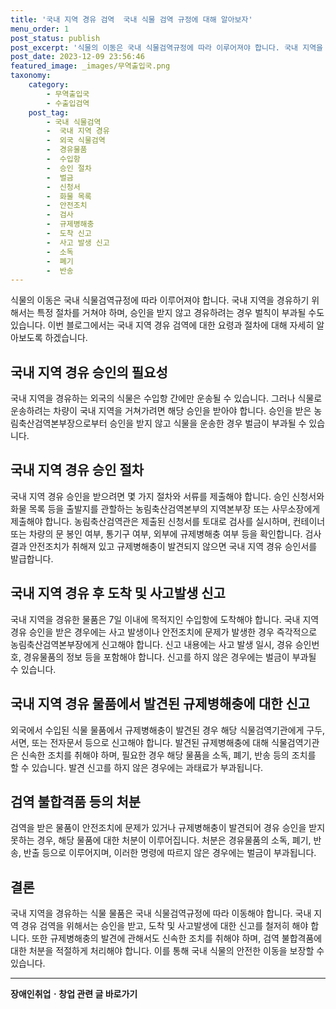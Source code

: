 ```yaml
---
title: '국내 지역 경유 검역  국내 식물 검역 규정에 대해 알아보자'
menu_order: 1
post_status: publish
post_excerpt: '식물의 이동은 국내 식물검역규정에 따라 이루어져야 합니다. 국내 지역을 경유하기 위해서는 특정 절차를 거쳐야 하며, 승인을 받지 않고 경유하려는 경우 벌칙이 부과될 수도 있습니다. 이번 블로그에서는 국내 지역 경유 검역에 대한 요령과 절차에 대해 자세히 알아보도록 하겠습니다.'
post_date: 2023-12-09 23:56:46
featured_image: _images/무역출입국.png
taxonomy:
    category:
        - 무역출입국
        - 수출입검역
    post_tag:
        - 국내 식물검역
        -  국내 지역 경유
        -  외국 식물검역
        -  경유물품
        -  수입항
        -  승인 절차
        -  벌금
        -  신청서
        -  화물 목록
        -  안전조치
        -  검사
        -  규제병해충
        -  도착 신고
        -  사고 발생 신고
        -  소독
        -  폐기
        -  반송
---
```



식물의 이동은 국내 식물검역규정에 따라 이루어져야 합니다. 국내 지역을 경유하기 위해서는 특정 절차를 거쳐야 하며, 승인을 받지 않고 경유하려는 경우 벌칙이 부과될 수도 있습니다. 이번 블로그에서는 국내 지역 경유 검역에 대한 요령과 절차에 대해 자세히 알아보도록 하겠습니다.

## 국내 지역 경유 승인의 필요성

국내 지역을 경유하는 외국의 식물은 수입항 간에만 운송될 수 있습니다. 그러나 식물로 운송하려는 차량이 국내 지역을 거쳐가려면 해당 승인을 받아야 합니다. 승인을 받은 농림축산검역본부장으로부터 승인을 받지 않고 식물을 운송한 경우 벌금이 부과될 수 있습니다.

## 국내 지역 경유 승인 절차

국내 지역 경유 승인을 받으려면 몇 가지 절차와 서류를 제출해야 합니다. 승인 신청서와 화물 목록 등을 출발지를 관할하는 농림축산검역본부의 지역본부장 또는 사무소장에게 제출해야 합니다. 농림축산검역관은 제출된 신청서를 토대로 검사를 실시하며, 컨테이너 또는 차량의 문 봉인 여부, 통기구 여부, 외부에 규제병해충 여부 등을 확인합니다. 검사 결과 안전조치가 취해져 있고 규제병해충이 발견되지 않으면 국내 지역 경유 승인서를 발급합니다.

## 국내 지역 경유 후 도착 및 사고발생 신고

국내 지역을 경유한 물품은 7일 이내에 목적지인 수입항에 도착해야 합니다. 국내 지역 경유 승인을 받은 경우에는 사고 발생이나 안전조치에 문제가 발생한 경우 즉각적으로 농림축산검역본부장에게 신고해야 합니다. 신고 내용에는 사고 발생 일시, 경유 승인번호, 경유물품의 정보 등을 포함해야 합니다. 신고를 하지 않은 경우에는 벌금이 부과될 수 있습니다.

## 국내 지역 경유 물품에서 발견된 규제병해충에 대한 신고

외국에서 수입된 식물 물품에서 규제병해충이 발견된 경우 해당 식물검역기관에게 구두, 서면, 또는 전자문서 등으로 신고해야 합니다. 발견된 규제병해충에 대해 식물검역기관은 신속한 조치를 취해야 하며, 필요한 경우 해당 물품을 소독, 폐기, 반송 등의 조치를 할 수 있습니다. 발견 신고를 하지 않은 경우에는 과태료가 부과됩니다.

## 검역 불합격품 등의 처분

검역을 받은 물품이 안전조치에 문제가 있거나 규제병해충이 발견되어 경유 승인을 받지 못하는 경우, 해당 물품에 대한 처분이 이루어집니다. 처분은 경유물품의 소독, 폐기, 반송, 반출 등으로 이루어지며, 이러한 명령에 따르지 않은 경우에는 벌금이 부과됩니다.

## 결론

국내 지역을 경유하는 식물 물품은 국내 식물검역규정에 따라 이동해야 합니다. 국내 지역 경유 검역을 위해서는 승인을 받고, 도착 및 사고발생에 대한 신고를 철저히 해야 합니다. 또한 규제병해충의 발견에 관해서도 신속한 조치를 취해야 하며, 검역 불합격품에 대한 처분을 적절하게 처리해야 합니다. 이를 통해 국내 식물의 안전한 이동을 보장할 수 있습니다.
<!-- wp:separator -->
<hr class="wp-block-separator has-alpha-channel-opacity"/>
<!-- /wp:separator -->

<!-- wp:group {"backgroundColor":"base","layout":{"type":"constrained"}} -->
<div class="wp-block-group has-base-background-color has-background"><!-- wp:paragraph {"align":"center","fontSize":"medium"} -->
<p class="has-text-align-center has-large-font-size"><strong>장애인취업ㆍ창업 관련 글 바로가기</strong></p>
<!-- /wp:paragraph -->


<!-- wp:latest-posts
{"categories":[{"id":12749,"count":19,"description":"","link":"https://uknowlaw.com/category/%ec%9e%a5%ec%95%a0%ec%9d%b8%ec%b7%a8%ec%97%85%e3%86%8d%ec%b0%bd%ec%97%85/","name":"장애인취업ㆍ창업","slug":"장애인취업ㆍ창업","taxonomy":"category","parent":0,"meta":[],"_links":{"self":[{"href":"https://uknowlaw.com/wp-json/wp/v2/categories/12749"}],"collection":[{"href":"https://uknowlaw.com/wp-json/wp/v2/categories"}],"about":[{"href":"https://uknowlaw.com/wp-json/wp/v2/taxonomies/category"}],"wp:post_type":[{"href":"https://uknowlaw.com/wp-json/wp/v2/posts?categories=12749"}],"curies":[{"name":"wp","href":"https://api.w.org/{rel}","templated":true}]}}],"postsToShow":100,"excerptLength":28,"postLayout":"grid","columns":2,"featuredImageAlign":"left","featuredImageSizeSlug":"large","fontSize":"small"} /--></div>
<!-- /wp:group -->